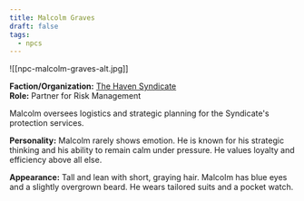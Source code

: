 ```yaml
---
title: Malcolm Graves
draft: false
tags:
  - npcs
---
```

![[npc-malcolm-graves-alt.jpg]]

**Faction/Organization:** [The Haven Syndicate](the-haven-syndicate.md)<br>
**Role:** Partner for Risk Management

Malcolm oversees logistics and strategic planning for the Syndicate's protection services.

**Personality:** Malcolm rarely shows emotion. He is known for his strategic thinking and his ability to remain calm under pressure. He values loyalty and efficiency above all else.

**Appearance:** Tall and lean with short, graying hair. Malcolm has blue eyes and a slightly overgrown beard. He wears tailored suits and a pocket watch.